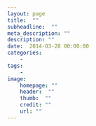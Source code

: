 ```yaml
---
layout: page
title:  ""
subheadline:  ""
meta_description: ""
description: ""
date:  2014-03-28 00:00:00
categories:
    - 
tags:
    - 
image:
    homepage: ""
    header:  ""
    thumb:  ""
    credit: ""
    url: ""
---
```






 [1]: #
 [2]: #
 [3]: #
 [4]: #
 [5]: #
 [6]: #
 [7]: #
 [8]: #
 [9]: #
 [10]: #
